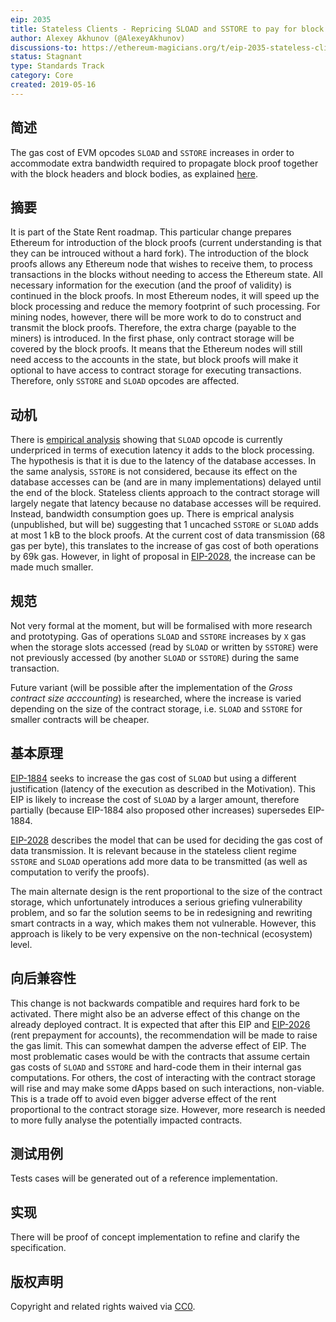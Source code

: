 ```yaml
---
eip: 2035
title: Stateless Clients - Repricing SLOAD and SSTORE to pay for block proofs
author: Alexey Akhunov (@AlexeyAkhunov)
discussions-to: https://ethereum-magicians.org/t/eip-2035-stateless-clients-repricing-sload-and-sstore-to-pay-for-block-proofs/3284
status: Stagnant
type: Standards Track
category: Core
created: 2019-05-16
---
```


## 简述
The gas cost of EVM opcodes `SLOAD` and `SSTORE` increases in order to accommodate extra bandwidth required to propagate block proof together with the block headers and block bodies, as explained [here](https://medium.com/@akhounov/data-from-the-ethereum-stateless-prototype-8c69479c8abc).

## 摘要
It is part of the State Rent roadmap. This particular change prepares Ethereum for introduction of the block proofs (current understanding is that they can be introuced without a hard fork). The introduction of the block proofs allows any Ethereum node that wishes to receive them, to process transactions in the blocks without needing to access the Ethereum state. All necessary information for the execution (and the proof of validity) is continued in the block proofs. In most Ethereum nodes, it will speed up the block processing and reduce the memory footprint of such processing. For mining nodes, however, there will be more work to do to construct and transmit the block proofs. Therefore, the extra charge (payable to the miners) is introduced. In the first phase, only contract storage will be covered by the block proofs. It means that the Ethereum nodes will still need access to the accounts in the state, but block proofs will make it optional to have access to contract storage for executing transactions. Therefore, only `SSTORE` and `SLOAD` opcodes are affected.

## 动机
There is [empirical analysis](https://github.com/holiman/vmstats/blob/master/README.md) showing that `SLOAD` opcode is currently underpriced in terms of execution latency it adds to the block processing. The hypothesis is that it is due to the latency of the database accesses. In the same analysis, `SSTORE` is not considered, because its effect on the database accesses can be (and are in many implementations) delayed until the end of the block. Stateless clients approach to the contract storage will largely negate that latency because no database accesses will be required. Instead, bandwidth consumption goes up. There is emprical analysis (unpublished, but will be) suggesting that 1 uncached `SSTORE` or `SLOAD` adds at most 1 kB to the block proofs. At the current cost of data transmission (68 gas per byte), this translates to the increase of gas cost of both operations by 69k gas. However, in light of proposal in [EIP-2028](./eip-2028.md), the increase can be made much smaller.

## 规范
Not very formal at the moment, but will be formalised with more research and prototyping. Gas of operations `SLOAD` and `SSTORE` increases by `X` gas when the storage slots accessed (read by `SLOAD` or written by `SSTORE`) were not previously accessed (by another `SLOAD` or `SSTORE`) during the same transaction.

Future variant (will be possible after the implementation of the *Gross contract size acccounting*) is researched, where the increase is varied depending on the size of the contract storage, i.e. `SLOAD` and `SSTORE` for smaller contracts will be cheaper.

## 基本原理
[EIP-1884](./eip-1884.md) seeks to increase the gas cost of `SLOAD` but using a different justification (latency of the execution as described in the Motivation). This EIP is likely to increase the cost of `SLOAD` by a larger amount, therefore partially (because EIP-1884 also proposed other increases) supersedes EIP-1884.

[EIP-2028](./eip-2028.md) describes the model that can be used for deciding the gas cost of data transmission. It is relevant because in the stateless client regime `SSTORE` and `SLOAD` operations add more data to be transmitted (as well as computation to verify the proofs).

The main alternate design is the rent proportional to the size of the contract storage, which unfortunately introduces a serious griefing vulnerability problem, and so far the solution seems to be in redesigning and rewriting smart contracts in a way, which makes them not vulnerable. However, this approach is likely to be very expensive on the non-technical (ecosystem) level.

## 向后兼容性
This change is not backwards compatible and requires hard fork to be activated. There might also be an adverse effect of this change on the already deployed contract. It is expected that after this EIP and [EIP-2026](./eip-2026.md) (rent prepayment for accounts), the recommendation will be made to raise the gas limit. This can somewhat dampen the adverse effect of EIP. The most problematic cases would be with the contracts that assume certain gas costs of `SLOAD` and `SSTORE` and hard-code them in their internal gas computations. For others, the cost of interacting with the contract storage will rise and may make some dApps based on such interactions, non-viable. This is a trade off to avoid even bigger adverse effect of the rent proportional to the contract storage size. However, more research is needed to more fully analyse the potentially impacted contracts.

## 测试用例
Tests cases will be generated out of a reference implementation.

## 实现
There will be proof of concept implementation to refine and clarify the specification.

## 版权声明
Copyright and related rights waived via [CC0](../LICENSE.md).

